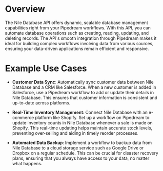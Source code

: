 # Overview

The Nile Database API offers dynamic, scalable database management capabilities right from your Pipedream workflows. With this API, you can automate database operations such as creating, reading, updating, and deleting records. The API's smooth integration through Pipedream makes it ideal for building complex workflows involving data from various sources, ensuring your data-driven applications remain efficient and responsive.

# Example Use Cases

- **Customer Data Sync**: Automatically sync customer data between Nile Database and a CRM like Salesforce. When a new customer is added in Salesforce, use a Pipedream workflow to add or update their details in Nile Database. This ensures that customer information is consistent and up-to-date across platforms.

- **Real-Time Inventory Management**: Connect Nile Database with an e-commerce platform like Shopify. Set up a workflow on Pipedream to update inventory counts in Nile Database whenever a sale is made on Shopify. This real-time updating helps maintain accurate stock levels, preventing over-selling and aiding in timely reorder processes.

- **Automated Data Backup**: Implement a workflow to backup data from Nile Database to a cloud storage service such as Google Drive or Dropbox on a regular schedule. This can be crucial for disaster recovery plans, ensuring that you always have access to your data, no matter what happens.
